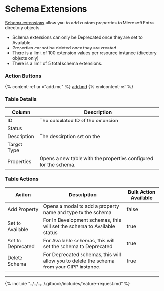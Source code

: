 # Schema Extensions

[Schema extensions](https://learn.microsoft.com/en-us/graph/extensibility-overview?tabs=http#schema-extensions) allow you to add custom properties to Microsoft Entra directory objects.

* Schema extensions can only be Deprecated once they are set to Available.
* Properties cannot be deleted once they are created.
* There is a limit of 100 extension values per resource instance (directory objects only)
* There is a limit of 5 total schema extensions.

### Action Buttons

{% content-ref url="add.md" %}
[add.md](add.md)
{% endcontent-ref %}

### Table Details

| Column      | Description                                                      |
| ----------- | ---------------------------------------------------------------- |
| ID          | The calculated ID of the extension                               |
| Status      |                                                                  |
| Description | The descirption set on the                                       |
| Target Type |                                                                  |
| Properties  | Opens a new table with the properties configured for the schema. |

### Table Actions

<table><thead><tr><th>Action</th><th>Description</th><th data-type="checkbox">Bulk Action Available</th></tr></thead><tbody><tr><td>Add Property</td><td>Opens a modal to add a property name and type to the schema</td><td>false</td></tr><tr><td>Set to Available</td><td>For In Development schemas, this will set the schema to Available status</td><td>true</td></tr><tr><td>Set to Deprecated</td><td>For Available schemas, this will set the schema to Deprecated</td><td>true</td></tr><tr><td>Delete Schema</td><td>For Deprecated schemas, this will allow you to delete the schema from your CIPP instance.</td><td>true</td></tr></tbody></table>



***

{% include "../../../../.gitbook/includes/feature-request.md" %}
